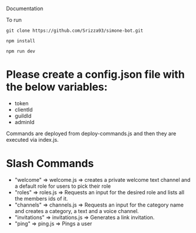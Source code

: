 Documentation

To run

```
git clone https://github.com/Srizza93/simone-bot.git

npm install

npm run dev
```

# Please create a config.json file with the below variables:

- token
- clientId
- guildId
- adminId

Commands are deployed from deploy-commands.js and then they are executed via index.js.

# Slash Commands

- "welcome" => welcome.js => creates a private welcome text channel and a default role for users to pick their role
- "roles" => roles.js => Requests an input for the desired role and lists all the members ids of it.
- "channels" => channels.js => Requests an input for the category name and creates a category, a text and a voice channel.
- "invitations" => invitations.js => Generates a link invitation.
- "ping" => ping.js => Pings a user
